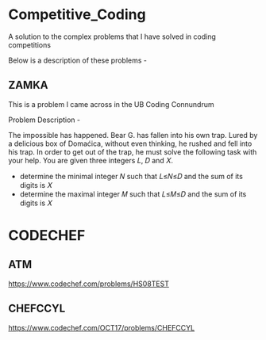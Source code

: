 # Competitive_Coding
A solution to the complex problems that I have solved in coding competitions

Below is a description of these problems - 

## ZAMKA

This is a problem I came across in the UB Coding Connundrum

Problem Description - 

The impossible has happened. Bear G. has fallen into his own trap. Lured by a delicious box of Domaćica, without even thinking, he rushed and fell into his trap. In order to get out of the trap, he must solve the following task with your help. You are given three integers 𝐿, 𝐷 and 𝑋.
 - determine the minimal integer 𝑁 such that 𝐿≤𝑁≤𝐷 and the sum of its digits is 𝑋
 - determine the maximal integer 𝑀 such that 𝐿≤𝑀≤𝐷 and the sum of its digits is 𝑋

# CODECHEF

## ATM

https://www.codechef.com/problems/HS08TEST

## CHEFCCYL

https://www.codechef.com/OCT17/problems/CHEFCCYL

